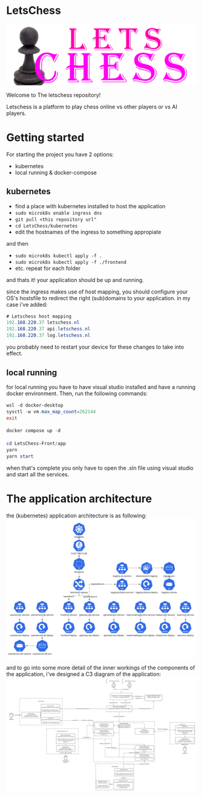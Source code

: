 # LetsChess
![Letschess Logo](./docs/logo-letschess.png)

Welcome to The letschess repository!

Letschess is a platform to play chess online vs other players or vs AI players.

# Getting started
For starting the project you have 2 options:
- kubernetes
- local running & docker-compose

## kubernetes
- find a place with kubernetes installed to host the application
- ```sudo microk8s enable ingress dns```
- ```git pull <this repository url"```
- ```cd LetsChess/kubernetes```
- edit the hostnames of the ingress to something appropiate 

and then
- ```sudo microk8s kubectl apply -f .```
- ```sudo microk8s kubectl apply -f ./frontend```
- etc. repeat for each folder

and thats it! your application should be up and running.

since the ingress makes use of host mapping, you should configure your OS's hostsfile to redirect the right (sub)domains to your application. 
in my case i've added:
```cs
# Letschess host mapping
192.168.220.37 letschess.nl
192.168.220.37 api.letschess.nl
192.168.220.37 log.letschess.nl
```
you probably need to restart your device for these changes to take into effect.

## local running
for local running you have to have visual studio installed and have a running docker environment.
Then, run the following commands:
```powershell
wsl -d docker-desktop
sysctl -w vm.max_map_count=262144
exit

docker compose up -d

cd LetsChess-Front/app
yarn
yarn start
```
when that's complete you only have to open the .sln file using visual studio and start all the services.

# The application architecture
the (kubernetes) application architecture is as following:
![Kubernetes Architecture](./docs/k8s-diagram.png)

and to go into some more detail of the inner workings of the components of the application, i've designed a C3 diagram of the application:
![C3 Diagram](docs/c3-diagram.png)